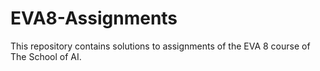 # EVA8-Assignments
This repository contains solutions to assignments of the EVA 8 course of The School of AI.
